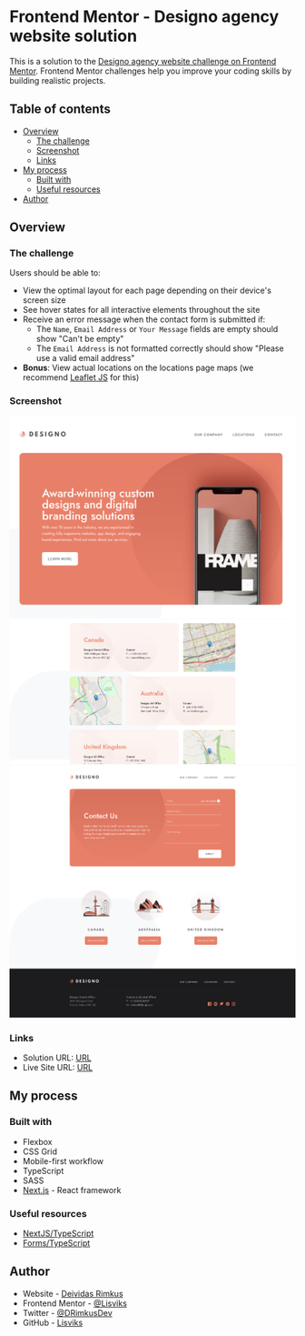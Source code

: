 # Frontend Mentor - Designo agency website solution

This is a solution to the [Designo agency website challenge on Frontend Mentor](https://www.frontendmentor.io/challenges/designo-multipage-website-G48K6rfUT). Frontend Mentor challenges help you improve your coding skills by building realistic projects.

## Table of contents

- [Overview](#overview)
  - [The challenge](#the-challenge)
  - [Screenshot](#screenshot)
  - [Links](#links)
- [My process](#my-process)
  - [Built with](#built-with)
  - [Useful resources](#useful-resources)
- [Author](#author)

## Overview

### The challenge

Users should be able to:

- View the optimal layout for each page depending on their device's screen size
- See hover states for all interactive elements throughout the site
- Receive an error message when the contact form is submitted if:
  - The `Name`, `Email Address` or `Your Message` fields are empty should show "Can't be empty"
  - The `Email Address` is not formatted correctly should show "Please use a valid email address"
- **Bonus**: View actual locations on the locations page maps (we recommend [Leaflet JS](https://leafletjs.com/) for this)

### Screenshot

![](./screenshots/screenshot1.png)
![](./screenshots/screenshot2.png)
![](./screenshots/screenshot3.png)

### Links

- Solution URL: [URL]()
- Live Site URL: [URL](https://designo-multi-page-website-frontendmentor.vercel.app/contact)

## My process

### Built with

- Flexbox
- CSS Grid
- Mobile-first workflow
- TypeScript
- SASS
- [Next.js](https://nextjs.org/) - React framework

### Useful resources

- [NextJS/TypeScript](https://nextjs.org/docs/basic-features/typescript)
- [Forms/TypeScript](https://react-typescript-cheatsheet.netlify.app/docs/basic/getting-started/forms_and_events/)

## Author

- Website - [Deividas Rimkus](https://deividas.blog)
- Frontend Mentor - [@Lisviks](https://www.frontendmentor.io/profile/Lisviks)
- Twitter - [@DRimkusDev](https://www.twitter.com/DRimkusDev)
- GitHub - [Lisviks](https://github.com/Lisviks)
